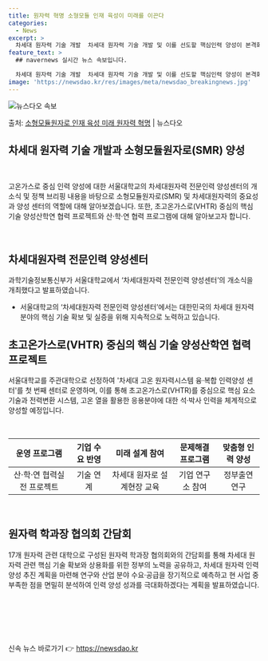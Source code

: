 ```yaml
---
title: 원자력 혁명 소형모듈 인재 육성이 미래를 이끈다
categories:
  - News
excerpt: >
  차세대 원자력 기술 개발  차세대 원자력 기술 개발 및 이를 선도할 핵심인력 양성이 본격화되고 있습니다. 과…
feature_text: >
  ## navernews 실시간 뉴스 속보입니다.

  차세대 원자력 기술 개발  차세대 원자력 기술 개발 및 이를 선도할 핵심인력 양성이 본격화되고 있습니다. 과…
image: 'https://newsdao.kr/res/images/meta/newsdao_breakingnews.jpg'
---
```


![뉴스다오 속보](https://newsdao.kr/res/images/meta/newsdao_breakingnews.jpg)

<p>출처: <a href="https://newsdao.kr/4549" rel="dofollow">소형모듈원자로 인재 육성 미래 원자력 혁명</a> | 뉴스다오</p>

<h2>차세대 원자력 기술 개발과 소형모듈원자로(SMR) 양성</h2>
<p data-ke-size="size16">&nbsp;</p>
고온가스로 중심 인력 양성에 대한 서울대학교의 차세대원자력 전문인력 양성센터의 개소식 및 정책 브리핑 내용을 바탕으로 소형모듈원자로(SMR) 및 차세대원자력의 중요성과 양성 센터의 역할에 대해 알아보겠습니다. 또한, 초고온가스로(VHTR) 중심의 핵심 기술 양성산학연 협력 프로젝트와 산·학·연 협력 프로그램에 대해 알아보고자 합니다.
<p data-ke-size="size16">&nbsp;</p>

<h2 data-ke-size="size26">차세대원자력 전문인력 양성센터</h2>
<p data-ke-size="size16">과학기술정보통신부가 서울대학교에서 ‘차세대원자력 전문인력 양성센터’의 개소식을 개최했다고 발표하였습니다.</p>
<ul>
<li>서울대학교의 ‘차세대원자력 전문인력 양성센터’에서는 대한민국의 차세대 원자력 분야의 핵심 기술 확보 및 실증을 위해 지속적으로 노력하고 있습니다.</li>
</ul>

<h2 data-ke-size="size26">초고온가스로(VHTR) 중심의 핵심 기술 양성산학연 협력 프로젝트</h2>
<p data-ke-size="size16">서울대학교를 주관대학으로 선정하여 '차세대 고온 원자력시스템 융·복합 인력양성 센터'를 첫 번째 센터로 운영하며, 이를 통해 초고온가스로(VHTR)를 중심으로 핵심 요소 기술과 전력변환 시스템, 고온 열을 활용한 응용분야에 대한 석·박사 인력을 체계적으로 양성할 예정입니다.</p>
<p data-ke-size="size16">&nbsp;</p>

<table>
<thead>
<tr>
<th style="text-align: center;">운영 프로그램</th>
<th style="text-align: center;">기업 수요 반영</th>
<th style="text-align: center;">미래 설계 참여</th>
<th style="text-align: center;">문제해결 프로그램</th>
<th style="text-align: center;">맞춤형 인력 양성</th>
</tr>
</thead>
<tbody>
<tr>
<td style="text-align: center;">산·학·연 협력실전 프로젝트</td>
<td style="text-align: center;">기술 연계</td>
<td style="text-align: center;">차세대 원자로 설계현장 교육</td>
<td style="text-align: center;">기업 연구소 참여</td>
<td style="text-align: center;">정부출연연구</td>
</tr>
</tbody>
</table>
<p data-ke-size="size16">&nbsp;</p>

<h2 data-ke-size="size26">원자력 학과장 협의회 간담회</h2>
<p data-ke-size="size16">17개 원자력 관련 대학으로 구성된 원자력 학과장 협의회와의 간담회를 통해 차세대 원자력 관련 핵심 기술 확보와 상용화를 위한 정부의 노력을 공유하고, 차세대 원자력 인력 양성 추진 계획을 마련해 연구와 산업 분야 수요·공급을 장기적으로 예측하고 현 사업 중 부족한 점을 면밀히 분석하여 인력 양성 성과를 극대화하겠다는 계획을 발표하였습니다.</p>
<p data-ke-size="size16">&nbsp;</p>

<p data-ke-size="size16">&nbsp;</p>

<p data-ke-size="size16">&nbsp;</p> 

신속 뉴스 바로가기 👉 <a href="https://newsdao.kr" rel="dofollow">https://newsdao.kr</a>


